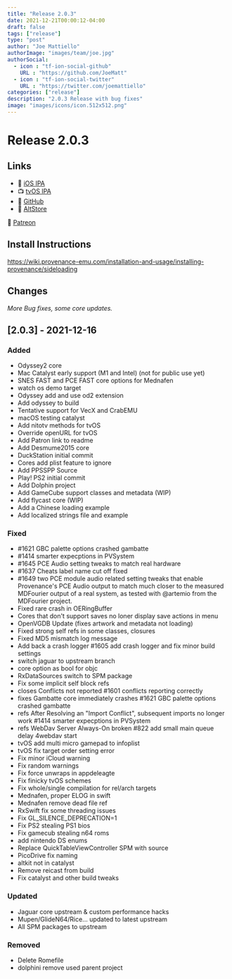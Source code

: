 ```yaml
---
title: "Release 2.0.3"
date: 2021-12-21T00:00:12-04:00
draft: false
tags: ["release"]
type: "post"
author: "Joe Mattiello"
authorImage: "images/team/joe.jpg"
authorSocial:
  - icon : "tf-ion-social-github"
    URL : "https://github.com/JoeMatt"
  - icon : "tf-ion-social-twitter"
    URL : "https://twitter.com/joemattiello"
categories: ["release"]
description: "2.0.3 Release with bug fixes"
image: "images/icons/icon.512x512.png"
---
```


# Release 2.0.3

## Links

- 📲 [iOS IPA](/apps/2.0.3/Provenance-iOS.ipa)
- 📺 [tvOS IPA](/apps/2.0.3/Provenance-tvOS.ipa)
- 📝 [GitHub](https://github.com/Provenance-Emu/Provenance/releases/tag/2.0.3)
- 🏪 [AltStore](/altstore/)

🥰 [Patreon](https://patreon.com/provenance/)

## Install Instructions

https://wiki.provenance-emu.com/installation-and-usage/installing-provenance/sideloading

## Changes

*More Bug fixes, some core updates.*

## [2.0.3] - 2021-12-16

### Added

- Odyssey2 core
- Mac Catalyst early support (M1 and Intel) (not for public use yet)
- SNES FAST and PCE FAST core options for Mednafen
- watch os demo target
- Odyssey add and use od2 extension
- Add odyssey to build
- Tentative support for VecX and CrabEMU
- macOS testing catalyst
- Add nitotv methods for tvOS
- Override openURL for tvOS
- Add Patron link to readme
- Add Desmume2015 core
- DuckStation initial commit
- Cores add plist feature to ignore
- Add PPSSPP Source
- Play! PS2 initial commit
- Add Dolphin project
- Add GameCube support classes and metadata (WIP)
- Add flycast core (WIP)
- Add a Chinese loading example
- Add localized strings file and example

### Fixed

- #1621 GBC palette options crashed gambatte
- #1414 smarter expecptions in PVSystem
- #1645 PCE Audio setting tweaks to match real hardware
- #1637 Cheats label name cut off fixed
- #1649 two PCE module audio related setting tweaks that enable Provenance's PCE Audio output to match much closer to the measured MDFourier output of a real system, as tested with @artemio from the MDFourier project.
- Fixed rare crash in OERingBuffer
- Cores that don't support saves no loner display save actions in menu
- OpenVGDB Update (fixes artwork and metadata not loading)
- Fixed strong self refs in some classes, closures
- Fixed MD5 mismatch log message
- Add back a crash logger #1605 add crash logger and fix minor build settings
- switch jaguar to upstream branch
- core option as bool for objc
- RxDataSources switch to SPM package
- Fix some implicit self block refs
- closes Conflicts not reported #1601 conflicts reporting correctly
- fixes Gambatte core immediately crashes #1621 GBC palette options crashed gambatte
- refs After Resolving an "Import Conflict", subsequent imports no longer work #1414 smarter expecptions in PVSystem
- refs WebDav Server Always-On broken #822 add small main queue delay 4webdav start
- tvOS add multi micro gamepad to infoplist
- tvOS fix target order setting error
- Fix minor iCloud warning
- Fix random warnings
- Fix force unwraps in appdeleagte
- Fix finicky tvOS schemes
- Fix whole/single compilation for rel/arch targets
- Mednafen, proper ELOG in swift
- Mednafen remove dead file ref
- RxSwift fix some threading issues
- Fix GL_SILENCE_DEPRECATION=1
- Fix PS2 stealing PS1 bios
- Fix gamecub stealing n64 roms
- add nintendo DS enums
- Replace QuickTableViewController SPM with source
- PicoDrive fix naming
- altkit not in catalyst
- Remove reicast from build
- Fix catalyst and other build tweaks

### Updated

- Jaguar core upstream & custom performance hacks
- Mupen/GlideN64/Rice... updated to latest upstream
- All SPM packages to upstream

### Removed

- Delete Romefile
- dolphini remove used parent project


